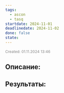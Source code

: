 ```yaml
---
tags:
  - ascon
  - tasq
startdate: 2024-11-01
deadlinedate: 2024-11-02
done: false
state:
---
```

<span style="font-size:12px; color:#888888;">Created: 01.11.2024 13:46</span>

## Описание:


## Результаты:


